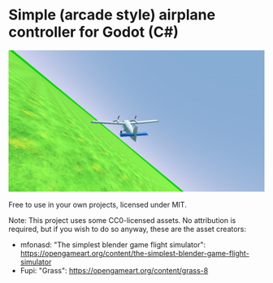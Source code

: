 # Simple (arcade style) airplane controller for Godot (C#)

![screenshot](screenshots/SimpleAirplaneController1.jpg)

Free to use in your own projects, licensed under MIT.

Note: This project uses some CC0-licensed assets. No attribution is required, but if you wish to do so anyway, these are the asset creators:
- mfonasd: "The simplest blender game flight simulator": https://opengameart.org/content/the-simplest-blender-game-flight-simulator
- Fupi: "Grass": https://opengameart.org/content/grass-8
